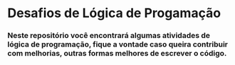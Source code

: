 # Desafios de Lógica de Progamação

### Neste repositório você encontrará algumas atividades de lógica de programação, fique a vontade caso queira contribuir com melhorias, outras formas melhores de escrever o código.

